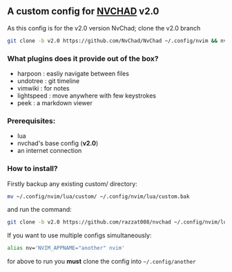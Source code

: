 ## A custom config for [NVCHAD](https://github.com/NvChad/NvChad.git) v2.0

As this config is for the v2.0 version NvChad; clone the v2.0 branch
```bash
git clone -b v2.0 https://github.com/NvChad/NvChad ~/.config/nvim && nvim
```

### What plugins does it provide out of the box?

- harpoon : easliy navigate between files
- undotree : git timeline
- vimwiki : for notes 
- lightspeed : move anywhere with few keystrokes
- peek : a markdown viewer

### Prerequisites:
- lua
- nvchad's base config (**v2.0**)
- an internet connection

### How to install?

Firstly backup any existing custom/ directory:

```bash
mv ~/.config/nvim/lua/custom/ ~/.config/nvim/lua/custom.bak
```
and run the command:

```bash
git clone -b v2.0 https://github.com/razzat008/nvchad ~/.config/nvim/lua/custom/ 
```

If you want to use multiple configs simultaneously:
```bash
alias nv='NVIM_APPNAME="another" nvim'
```
for above to run you **must** clone the config into ```~/.config/another```
